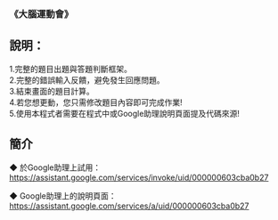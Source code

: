 ### 《大腦運動會》

說明：
-------
1.完整的題目出題與答題判斷框架。  
2.完整的錯誤輸入反饋，避免發生回應問題。  
3.結束畫面的題目計算。  
4.若您想更動，您只需修改題目內容即可完成作業!  
5.使用本程式者需要在程式中或Google助理說明頁面提及代碼來源!
  

簡介
-------
◆ 於Google助理上試用：https://assistant.google.com/services/invoke/uid/000000603cba0b27  
  
◆ Google助理上的說明頁面：https://assistant.google.com/services/a/uid/000000603cba0b27
